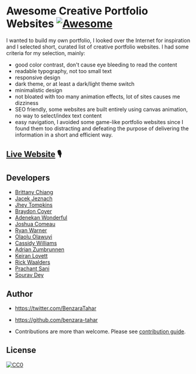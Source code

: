 # Awesome Creative Portfolio Websites [![Awesome](https://cdn.rawgit.com/sindresorhus/awesome/d7305f38d29fed78fa85652e3a63e154dd8e8829/media/badge.svg)](https://github.com/sindresorhus/awesome)

I wanted to build my own portfolio, I looked over the Internet for inspiration and I selected short, curated list of creative portfolio websites.
I had some criteria for my selection, mainly:

- good color contrast, don't cause eye bleeding to read the content
- readable typography, not too small text
- responsive design
- dark theme, or at least a dark/light theme switch
- minimalistic design
- not bloated with too many animation effects, lot of sites causes me dizziness
- SEO friendly, some websites are built entirely using canvas animation, no way to select/index text content
- easy navigation, I avoided some game-like portfolio websites since I found them too distracting and defeating the purpose of delivering the information in a short and efficient way.

## [Live Website](https://awesome-portfolios.vercel.app/) 🎙

## Developers

- [Brittany Chiang](https://brittanychiang.com)
- [Jacek Jeznach](https://jacekjeznach.com)
- [Jhey Tompkins](https://jhey.dev)
- [Braydon Coyer](https://braydoncoyer.dev)
- [Adenekan Wonderful](https://www.codewonders.dev)
- [Joshua Comeau](https://www.joshwcomeau.com)
- [Ryan Warner](https://ryan.warner.codes.)
- [Olaolu Olawuyi](https://olaolu.dev)
- [Cassidy Williams](https://cassidoo.co)
- [Adrian Zumbrunnen](https://azumbrunnen.me)
- [Keiran Lovett](https://keiranlovett.com)
- [Rick Waalders](https://www.rickwaalders.com)
- [Prachant Sani](https://prashantsani.com)
- [Sourav Dey](https://www.souravdey.space)

## Author

- https://twitter.com/BenzaraTahar
- https://github.com/benzara-tahar

- Contributions are more than welcome. Please see [contribution guide](contribution.md).

## License

[![CC0](https://licensebuttons.net/p/zero/1.0/88x31.png)](https://creativecommons.org/publicdomain/zero/1.0/)
